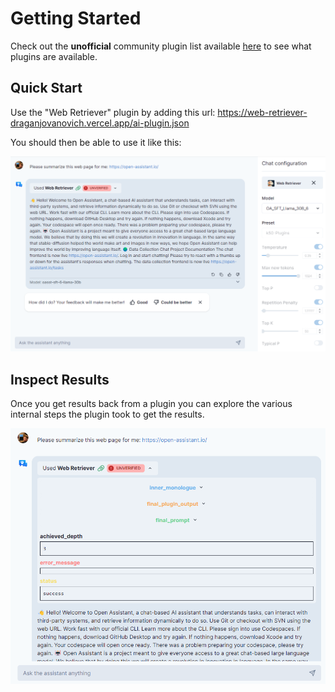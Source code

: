 # Getting Started

Check out the **unofficial** community plugin list available [here](https://github.com/targed/GPT-Plugins) to see what plugins are available. 

## Quick Start

Use the "Web Retriever" plugin by adding this url:
https://web-retriever-draganjovanovich.vercel.app/ai-plugin.json

You should then be able to use it like this:

![plugin-quickstart](./img/plugins-quickstart.png)

## Inspect Results

Once you get results back from a plugin you can explore the various internal
steps the plugin took to get the results.

![plugin-inspect](./img/plugins-inspect.png)
